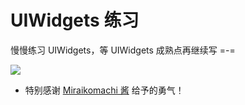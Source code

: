 # UIWidgets 练习

慢慢练习 UIWidgets，等 UIWidgets 成熟点再继续写 =-=

![](https://i.loli.net/2019/03/31/5ca082d35a884.gif)

* 特别感谢 [Miraikomachi 酱](https://github.com/Miraikomachi/MiraikomachiUnity) 给予的勇气！
